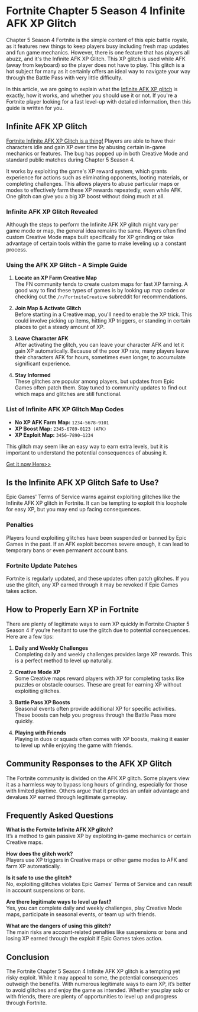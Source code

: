 # Fortnite Chapter 5 Season 4 Infinite AFK XP Glitch

Chapter 5 Season 4 Fortnite is the simple content of this epic battle royale, as it features new things to keep players busy including fresh map updates and fun game mechanics. However, there is one feature that has players all abuzz, and it's the Infinite AFK XP Glitch. This XP glitch is used while AFK (away from keyboard) so the player does not have to play. This glitch is a hot subject for many as it certainly offers an ideal way to navigate your way through the Battle Pass with very little difficulty.

In this article, we are going to explain what the [Infinite AFK XP glitch](https://www.modcraftforge.com/fortnite/infinite-fortnite-season-4-chapter-5-afk-xp-glitch-in-chapter-5?pub=3216463) is exactly, how it works, and whether you should use it or not. If you're a Fortnite player looking for a fast level-up with detailed information, then this guide is written for you.

## Infinite AFK XP Glitch

[Fortnite Infinite AFK XP Glitch is a thing!](https://www.modcraftforge.com/fortnite/infinite-fortnite-season-4-chapter-5-afk-xp-glitch-in-chapter-5?pub=3216463) Players are able to have their characters idle and gain XP over time by abusing certain in-game mechanics or features. The bug has popped up in both Creative Mode and standard public matches during Chapter 5 Season 4.

It works by exploiting the game's XP reward system, which grants experience for actions such as eliminating opponents, looting materials, or completing challenges. This allows players to abuse particular maps or modes to effectively farm these XP rewards repeatedly, even while AFK. One glitch can give you a big XP boost without doing much at all.

### Infinite AFK XP Glitch Revealed

Although the steps to perform the Infinite AFK XP glitch might vary per game mode or map, the general idea remains the same. Players often find custom Creative Mode maps built specifically for XP grinding or take advantage of certain tools within the game to make leveling up a constant process.

### Using the AFK XP Glitch - A Simple Guide

1. **Locate an XP Farm Creative Map**  
   The FN community tends to create custom maps for fast XP farming. A good way to find these types of games is by looking up map codes or checking out the `/r/FortniteCreative` subreddit for recommendations.

2. **Join Map & Activate Glitch**  
   Before starting in a Creative map, you'll need to enable the XP trick. This could involve picking up items, hitting XP triggers, or standing in certain places to get a steady amount of XP.

3. **Leave Character AFK**  
   After activating the glitch, you can leave your character AFK and let it gain XP automatically. Because of the poor XP rate, many players leave their characters AFK for hours, sometimes even longer, to accumulate significant experience.

4. **Stay Informed**  
   These glitches are popular among players, but updates from Epic Games often patch them. Stay tuned to community updates to find out which maps and glitches are still functional.

### List of Infinite AFK XP Glitch Map Codes

- **No XP AFK Farm Map:** `1234-5678-9101`
- **XP Boost Map:** `2345-6789-0123 (AFK)`
- **XP Exploit Map:** `3456–7890–1234`

This glitch may seem like an easy way to earn extra levels, but it is important to understand the potential consequences of abusing it.

[Get it now Here>>](https://www.modcraftforge.com/fortnite/infinite-fortnite-season-4-chapter-5-afk-xp-glitch-in-chapter-5?pub=3216463)

## Is the Infinite AFK XP Glitch Safe to Use?

Epic Games' Terms of Service warns against exploiting glitches like the Infinite AFK XP glitch in Fortnite. It can be tempting to exploit this loophole for easy XP, but you may end up facing consequences.

### Penalties

Players found exploiting glitches have been suspended or banned by Epic Games in the past. If an AFK exploit becomes severe enough, it can lead to temporary bans or even permanent account bans.

### Fortnite Update Patches

Fortnite is regularly updated, and these updates often patch glitches. If you use the glitch, any XP earned through it may be revoked if Epic Games takes action.

## How to Properly Earn XP in Fortnite

There are plenty of legitimate ways to earn XP quickly in Fortnite Chapter 5 Season 4 if you’re hesitant to use the glitch due to potential consequences. Here are a few tips:

1. **Daily and Weekly Challenges**  
   Completing daily and weekly challenges provides large XP rewards. This is a perfect method to level up naturally.

2. **Creative Mode XP**  
   Some Creative maps reward players with XP for completing tasks like puzzles or obstacle courses. These are great for earning XP without exploiting glitches.

3. **Battle Pass XP Boosts**  
   Seasonal events often provide additional XP for specific activities. These boosts can help you progress through the Battle Pass more quickly.

4. **Playing with Friends**  
   Playing in duos or squads often comes with XP boosts, making it easier to level up while enjoying the game with friends.

## Community Responses to the AFK XP Glitch

The Fortnite community is divided on the AFK XP glitch. Some players view it as a harmless way to bypass long hours of grinding, especially for those with limited playtime. Others argue that it provides an unfair advantage and devalues XP earned through legitimate gameplay.

## Frequently Asked Questions

**What is the Fortnite Infinite AFK XP glitch?**  
It’s a method to gain passive XP by exploiting in-game mechanics or certain Creative maps.

**How does the glitch work?**  
Players use XP triggers in Creative maps or other game modes to AFK and farm XP automatically.

**Is it safe to use the glitch?**  
No, exploiting glitches violates Epic Games' Terms of Service and can result in account suspensions or bans.

**Are there legitimate ways to level up fast?**  
Yes, you can complete daily and weekly challenges, play Creative Mode maps, participate in seasonal events, or team up with friends.

**What are the dangers of using this glitch?**  
The main risks are account-related penalties like suspensions or bans and losing XP earned through the exploit if Epic Games takes action.

## Conclusion

The Fortnite Chapter 5 Season 4 Infinite AFK XP glitch is a tempting yet risky exploit. While it may appeal to some, the potential consequences outweigh the benefits. With numerous legitimate ways to earn XP, it’s better to avoid glitches and enjoy the game as intended. Whether you play solo or with friends, there are plenty of opportunities to level up and progress through Fortnite.
